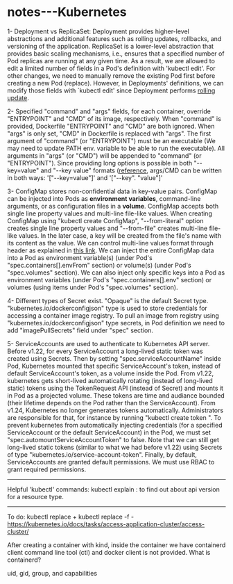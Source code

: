 # notes---Kubernetes

1- Deployment vs ReplicaSet: Deployment provides higher-level abstractions and additional features such as rolling updates, rollbacks, and versioning of the application. ReplicaSet is a lower-level abstraction that provides basic scaling mechanisms, i.e., ensures that a specified number of Pod replicas are running at any given time. As a result, we are allowed to edit a limited number of fields in a Pod's definition with 'kubectl edit'. For other changes, we need to manually remove the existing Pod first before creating a new Pod (replace). However, in Deployments' definitions, we can modify those fields with `kubectl edit' since Deployment performs [rolling update](https://kubernetes.io/docs/tutorials/kubernetes-basics/update/update-intro/).

2- Specified "command" and "args" fields, for each container, override "ENTRYPOINT" and "CMD" of its image, respectively. When "command" is provided, Dockerfile "ENTRYPOINT" and "CMD" are both ignored. When "args" is only set, "CMD" in Dockerfile is replaced with "args". The first argument of "command" (or "ENTRYPOINT") must be an executable (We may need to update PATH env. variable to be able to run the executable). All arguments in "args" (or "CMD") will be appended to "command" (or "ENTRYPOINT"). Since providing long options is possible in both "--key=value" and "--key value" formats ([reference](https://unix.stackexchange.com/questions/573377/do-command-line-options-take-an-equals-sign-between-option-name-and-value), args/CMD can be written in both ways: '["--key=value"]' and '["--key". "value"]'

3- ConfigMap stores non-confidential data in key-value pairs. ConfigMap can be injected into Pods as **environment variables**, command-line arguments, or as configuration files in a **volume**.
ConfigMap accepts both single line property values and multi-line file-like values. When creating ConfigMap using "kubectl create ConfigMap", "--from-literal" option creates single line property values and "--from-file" creates multi-line file-like values. In the later case, a key will be created from the file's name with its content as the value. We can control multi-line values format through header as explained in [this link](https://yaml-multiline.info/). We can inject the entire ConfigMap data into a Pod as environment variable(s) (under Pod's "spec.containers[].envFrom" section) or volume(s) (under Pod's "spec.volumes" section). We can also inject only specific keys into a Pod as environment variables (under Pod's "spec.containers[].env" section) or volumes (using items under Pod's "spec.volumes" section).
  
4- Different types of Secret exist. "Opaque" is the default Secret type. "kubernetes.io/dockerconfigjson" type is used to store credentials for accessing a container image registry. To pull an image from registry using "kubernetes.io/dockerconfigjson" type secrets, in Pod definition we need to add "imagePullSecrets" field under "spec" section.

5- ServiceAccounts are used to authenticate to Kubernetes API server. Before v1.22, for every ServiceAccount a long-lived static token was created using Secrets. Then by setting "spec.serviceAccountName" inside Pod, Kubernetes mounted that specific ServiceAccount's token, instead of default ServiceAccount's token, as a volume inside the Pod. From v1.22, kubernetes gets short-lived automatically rotating (instead of long-lived static) tokens using the TokenRequest API (instead of Secret) and mounts it in Pod as a projected volume. These tokens are time and audiance bounded (their lifetime depends on the Pod rather than the ServiceAccount). From v1.24, Kubernetes no longer generates tokens automatically. Administrators are responsible for that, for instance by running "kubectl create token <service-account-name>". To prevent kubernetes from automatically injecting credentials (for a specified ServiceAccount or the default ServiceAccount) in the Pod, we must set "spec.automountServiceAccountToken" to false. Note that we can still get long-lived static tokens (similar to what we had before v1.22) using Secrets of type "kubernetes.io/service-account-token". Finally, by default, ServiceAccounts are granted default permissions. We must use RBAC to grant required permissions.

---
Helpful 'kubectl' commands:
kubectl explain <resource-type>: to find out about api version for a resource type. 

---
To do:
kubectl replace + kubectl replace -f -
https://kubernetes.io/docs/tasks/access-application-cluster/access-cluster/

After creating a container with kind, inside the container we have containerd client command line tool (ctl) and docker client is not provided. What is containerd?

uid, gid, group, and capabilities

